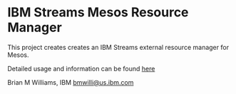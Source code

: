 # IBM Streams Mesos Resource Manager
This project creates creates an IBM Streams external resource manager for Mesos.

Detailed usage and information can be found [here](com.ibm.streams.mesos/README.md)

Brian M Williams, IBM
bmwilli@us.ibm.com
